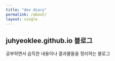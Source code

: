 ```yaml
---
title: "dev diary"
permalink: /about/
layout: single
---
```


## juhyeoklee.github.io 블로그

공부하면서 습득한 내용이나 결과물들을 정리하는 블로그
